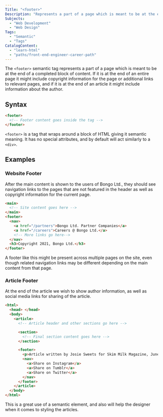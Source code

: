 ```yaml
---
Title: "<footer>"
Description: "Represents a part of a page which is meant to be at the end of a completed block of content. Common uses include copyright information for the page or additional links to relevant pages."
Subjects:
  - "Web Development"
  - "Web Design"
Tags:
  - "Semantic"
  - "Tags"
CatalogContent:
  - "learn-html"
  - "paths/front-end-engineer-career-path"
---
```


The `<footer>` semantic tag represents a part of a page which is meant to be at the end of a completed block of content. If it is at the end of an entire page it might include copyright information for the page or additional links to relevant pages, and if it is at the end of an article it might include information about the author.

## Syntax

```html
<footer>
  <!-- Footer content goes inside the tag -->
</footer>
```

`<footer>` is a tag that wraps around a block of HTML giving it semantic meaning. It has no special attributes, and by default will act similarly to a `<div>`.

## Examples

### Website Footer

After the main content is shown to the users of Bongo Ltd., they should see navigation links to the pages that are not featured in the header as well as copyright information for the current page.

```html
<main>
  <!-- Site content goes here -->
</main>
<footer>
  <nav>
    <a href="/partners">Bongo Ltd. Partner Companies</a>
    <a href="/careers">Careers @ Bongo Ltd.</a>
    <!-- More links go here-->
  </nav>
  <h3>Copyright 2021, Bongo Ltd.</h3>
</footer>
```

A footer like this might be present across multiple pages on the site, even though related navigation links may be different depending on the main content from that page.

### Article Footer

At the end of the article we wish to show author information, as well as social media links for sharing of the article.

```html
<html>
  <head> </head>
  <body>
    <article>
      <!-- Article header and other sections go here -->

      <section>
        <!-- Final section content goes here -->
      </section>

      <footer>
        <p>Article written by Josie Sweets for Skim Milk Magazine, June 2019</p>
        <nav>
          <a>Share on Instagram</a>
          <a>Share on Tumblr</a>
          <a>Share on Twitter</a>
        </nav>
      </footer>
    </article>
  </body>
</html>
```

This is a great use of a semantic element, and also will help the designer when it comes to styling the articles.
